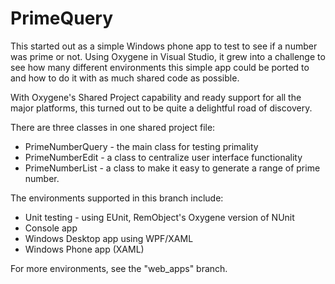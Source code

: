 # PrimeQuery
This started out as a simple Windows phone app to test to see if a number was prime or not. 
Using Oxygene in Visual Studio, it grew into a challenge to see how many different environments
this simple app could be ported to and how to do it with as much shared code as possible.

With Oxygene's Shared Project capability and ready support for all the major platforms, this
turned out to be quite a delightful road of discovery.

There are three classes in one shared project file:
* PrimeNumberQuery - the main class for testing primality
* PrimeNumberEdit - a class to centralize user interface functionality
* PrimeNumberList - a class to make it easy to generate a range of prime number.

The environments supported in this branch include:
* Unit testing - using EUnit, RemObject's Oxygene version of NUnit
* Console app
* Windows Desktop app using WPF/XAML
* Windows Phone app (XAML)

For more environments, see the "web_apps" branch.

